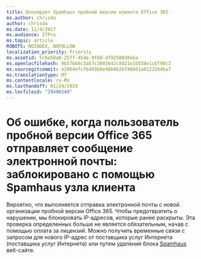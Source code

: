 ```yaml
---
title: Блокирует Spamhaus пробной версии клиента Office 365
ms.author: chrisda
author: chrisda
ms.date: 11/4/2017
ms.audience: ITPro
ms.topic: article
ROBOTS: NOINDEX, NOFOLLOW
localization_priority: Priority
ms.assetid: 5cba50a0-257f-45de-9f68-df9250838eba
ms.openlocfilehash: 9b57b68c3ab7c3093642c8d21e1b538e1c6f98c2
ms.sourcegitcommit: e2864efcfb493b6e46b662b746661a61232bdba7
ms.translationtype: MT
ms.contentlocale: ru-RU
ms.lasthandoff: 01/24/2019
ms.locfileid: "29486548"
---
```

# <a name="error-when-an-office-365-trial-user-sends-email-client-host-blocked-using-spamhaus"></a>Об ошибке, когда пользователь пробной версии Office 365 отправляет сообщение электронной почты: заблокировано с помощью Spamhaus узла клиента

Вероятно, что выполняется отправка электронной почты с новой организации пробной версии Office 365. Чтобы предотвратить о нарушении, мы блокировать IP-адресов, которые ранее раскрыты. Эта проверка определенных больше не является обязательным, начав с помощью оплата за лицензий. Можно получить временные связи с запросом для нового IP-адрес от поставщика услуг Интернета (поставщика услуг Интернета) или путем удаления блока [Spamhaus](https://go.microsoft.com/fwlink/p/?linkid=123245) веб-сайте. 
  

